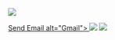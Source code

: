 <img align="center" src="https://media.tenor.com/xPA2rCeWb7wAAAAC/baby-hello.gif" />


<p align="left">
  <a href= "mailto: freitas.joaopsilva@gmail.com">Send Email alt="Gmail">
  <img src="https://img.shields.io/badge/-Gmail-FF0000?style=flat-square&labelColor=FF0000&logo=gmail&logoColor=white&link=LINK-DO-SEU-EMAIL" /></a>

  <a href="https://www.linkedin.com/in/jo%C3%A3o-pedro-silva-freitas-b3b77422b/" alt="Linkedin">
  <img src="https://img.shields.io/badge/-Linkedin-0e76a8?style=flat-square&logo=Linkedin&logoColor=white&link=LINK-DO-SEU-LINKEDIN" /></a>

</p>  
